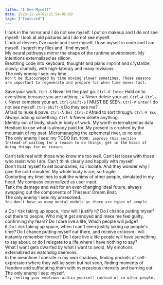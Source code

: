 ```yaml
---
title: "I See Myself"
date: 2023-12-24T02:21:54-05:00
tags: ["featured"]
---
```


I look in the mirror and I do not see myself. I put on makeup and I do not see myself. I look at old pictures and I do not see myself.  
I look at devices I've made and I see myself. I lose myself in code and I am myself. I search my files and I find myself.  
My neural pathways mirror the shape of the runtime environment. My intentions externalized as silicon.  
Breathing code into keyboard, thoughts and plans imprint and crystalize, slowly, clumsily, with high-latency and many revisions.  
The only enemy I see: my time.  
`Don't be discouraged by time moving slower sometimes. Those seasons are important to regenerate and prepare for when time moves fast.`

Save your work. `Ctrl-S` Never let the past go. `Ctrl-O Enter` Hold on to everything because you are nothing. `:w` Never delete your art. `Ctrl-A Ctrl-C` Never complete your art. `Ctrl-Shift-S` I MUST BE SEEN. `Ctrl-V Enter` I do not see myself. `Ctrl-Shift-R` Do they see me?  
Afraid to nuke & pave. `Ctrl-A Del Ctrl-Z` Afraid to sort through. `Ctrl-F Esc` Always adding something. `Ctrl-N` Never delete anything.  
Identity out of body, stuck in body of work. My worth externalized as data.  
Hesitant to use what is already paid for. My present is crushed by the mountain of my past. Micromanaging the ephemeral river, to no end.  
The only enemy I see: my TODO list. `TODO: improve this section`  
`Instead of waiting for a reason to do things, get in the habit of doing things for no reason.`  

Can't talk real with those who know me too well. Can't let loose with those who resist who I am. Can't think clearly and happily with myself.  
Don't trust myself to set boundaries, so I isolate. And they wonder why I give the cold shoulder. My whole body is ice, so fragile.  
Contorting my timelines to suit the whims of other people, simulated in my head. My compass externalized as user input.  
Tank the damage and wait for an ever-changing ideal future, always swapping out the components of Theseus' Dream Boat.  
The only enemy I see: my unresolved...  
`You don't have as many mental models as there are types of people.`  

`A` Do I risk taking up space, How will I justify it? Do I chance putting myself out there to people, Who might get annoyed and make me feel guilty, confirming my fears? Do I dare live a life, Which people will judge?  
`B` Do I risk taking up space, when I can't even justify taking up people's time? Do I chance putting myself out there, and receive criticism I will instantly remember forever? Do I dare live a life people will have something to say about, or do I relegate to a life where I have nothing to say?  
What I want gets dwarfed by what I want to avoid. My emotions externalized as watchdog daemons.  
In the meantime I operate in my own shadows, finding pockets of self-expression where they will be seen but not seen, finding moments of freedom and suffocating them with overzealous intensity and burning out.  
The only enemy I see: myself.  
`Try feeling your emotions within yourself instead of in other people.`  
